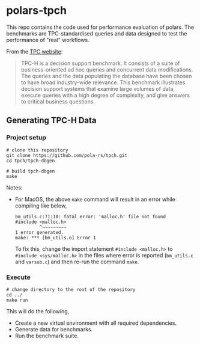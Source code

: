 polars-tpch
===========

This repo contains the code used for performance evaluation of polars. The benchmarks are TPC-standardised queries and data designed to test the performance of "real" workflows.

From the [TPC website](https://www.tpc.org/tpch/):
> TPC-H is a decision support benchmark. It consists of a suite of business-oriented ad hoc queries and concurrent data modifications. The queries and the data populating the database have been chosen to have broad industry-wide relevance. This benchmark illustrates decision support systems that examine large volumes of data, execute queries with a high degree of complexity, and give answers to critical business questions.

## Generating TPC-H Data

### Project setup

```shell
# clone this repository
git clone https://github.com/pola-rs/tpch.git
cd tpch/tpch-dbgen

# build tpch-dbgen
make
```

Notes:

- For MacOS, the above `make` command will result in an error while compiling like below,

   ```shell
   bm_utils.c:71:10: fatal error: 'malloc.h' file not found
   #include <malloc.h>
            ^~~~~~~~~~
   1 error generated.
   make: *** [bm_utils.o] Error 1
   ```
  To fix this, change the import statement `#include <malloc.h>` to `#include <sys/malloc.h>` in the files where error
  is reported (`bm_utils.c` and `varsub.c`) and then re-run the command `make`.

### Execute

```shell
# change directory to the root of the repository
cd ../
make run
```

This will do the following,

- Create a new virtual environment with all required dependencies.
- Generate data for benchmarks.
- Run the benchmark suite.
